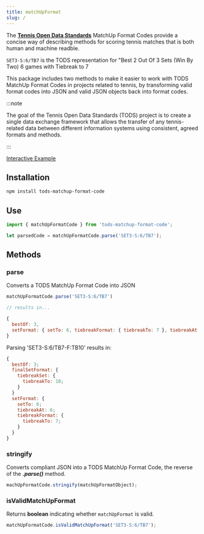 ```yaml
---
title: matchUpFormat
slug: /
---
```


The **[Tennis Open Data Standards](https://itftennis.atlassian.net/wiki/spaces/TODS/pages/1272840309/MatchUp+Format+Code)** MatchUp Format Codes provide a concise way of describing methods for scoring tennis matches that is both human and machine readble.

`SET3-S:6/TB7` is the TODS representation for "Best 2 Out Of 3 Sets (Win By Two) 6 games with Tiebreak to 7

This package includes two methods to make it easier to work with TODS MatchUp Format Codes in projects related to tennis, by transforming valid format codes into JSON and valid JSON objects back into format codes.

:::note

The goal of the Tennis Open Data Standards (TODS) project is to create a single data exchange framework that allows the transfer of any tennis-related data between different information systems using consistent, agreed formats and methods.

:::

[Interactive Example](../example)

## Installation

```sh
npm install tods-matchup-format-code
```

## Use

```js
import { matchUpFormatCode } from 'tods-matchup-format-code';

let parsedCode = matchUpFormatCode.parse('SET3-S:6/TB7');
```

## Methods

### parse

Converts a TODS MatchUp Format Code into JSON

```js
matchUpFormatCode.parse('SET3-S:6/TB7')

// results in...

{
  bestOf: 3,
  setFormat: { setTo: 6, tiebreakFormat: { tiebreakTo: 7 }, tiebreakAt: 6 }
}
```

Parsing 'SET3-S:6/TB7-F:TB10' results in:

```js
{
  bestOf: 3;
  finalSetFormat: {
    tiebreakSet: {
      tiebreakTo: 10;
    }
  }
  setFormat: {
    setTo: 6;
    tiebreakAt: 6;
    tiebreakFormat: {
      tiebreakTo: 7;
    }
  }
}
```

### stringify

Converts compliant JSON into a TODS MatchUp Format Code, the reverse of the **_.parse()_** method.

```js
machUpFormatCode.stringify(matchUpFormatObject);
```

### isValidMatchUpFormat

Returns **boolean** indicating whether `matchUpFormat` is valid.

```js
matchUpFormatCode.isValidMatchUpFormat('SET3-S:6/TB7');
```
